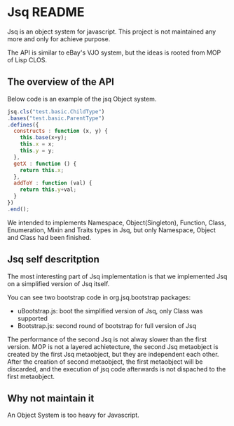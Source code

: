 Jsq README
==========

Jsq is an object system for javascript. This project is not maintained any more
and only for achieve purpose.

The API is similar to eBay's VJO system, but the ideas is rooted from MOP
of Lisp CLOS.

The overview of the API
-----------------------

Below code is an example of the jsq Object system.

```javascript
jsq.cls("test.basic.ChildType")
.bases("test.basic.ParentType")
.defines({
  constructs : function (x, y) {
    this.base(x+y);
    this.x = x;
    this.y = y;
  },
  getX : function () {
    return this.x;
  },
  addToY : function (val) {
    return this.y+val;
  }
})
.end();
```

We intended to implements Namespace, Object(Singleton), Function, Class,
Enumeration, Mixin and Traits types in Jsq, but only Namespace, Object and Class
had been finished.

Jsq self descritption
---------------------

The most interesting part of Jsq implementation is that we implemented Jsq on
a simplified version of Jsq itself.

You can see two bootstrap code in org.jsq.bootstrap packages:

* uBootstrap.js: boot the simplified version of Jsq, only Class was supported
* Bootstrap.js: second round of bootstrap for full version of Jsq

The performance of the second Jsq is not alway slower than the first version.
MOP is not a layered achietecture, the second Jsq metaobject is created by the
first Jsq metaobject, but they are independent each other. After the creation
of second metaobject, the first metaobject will be discarded, and the execution
of jsq code afterwards is not dispached to the first metaobject.

Why not maintain it
-------------------

An Object System is too heavy for Javascript.





